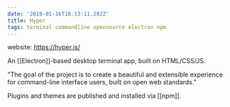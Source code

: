 ```yaml
---
date: '2019-01-16T18:13:11.282Z'
title: Hyper
tags: terminal commandline opensource electron npm
---
```


website: https://hyper.is/

An [[Electron]]-based desktop terminal app, built on HTML/CSS/JS.

"The goal of the project is to create a beautiful and extensible experience for command-line interface users, built on open web standards."

Plugins and themes are published and installed via [[npm]].